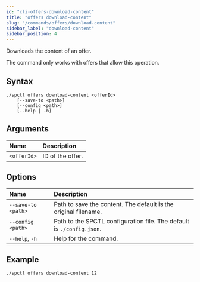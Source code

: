 ```yaml
---
id: "cli-offers-download-content"
title: "offers download-content"
slug: "/commands/offers/download-content"
sidebar_label: "download-content"
sidebar_position: 4
---
```


Downloads the content of an <a id="offer"><span className="dashed-underline">offer</span></a>.

The command only works with offers that allow this operation.

## Syntax

```
./spctl offers download-content <offerId>
    [--save-to <path>]
    [--config <path>]
    [--help | -h]
```

## Arguments

| **Name** | **Description** |
| :- | :- |
| `<offerId>` | ID of the offer. |

## Options

| **Name** | **Description** |
| :- | :- |
| `--save-to <path>` | Path to save the content. The default is the original filename. |
| `--config <path>` | Path to the SPCTL configuration file. The default is `./config.json`. |
| `--help`, `-h` | Help for the command. |

## Example

```
./spctl offers download-content 12
```